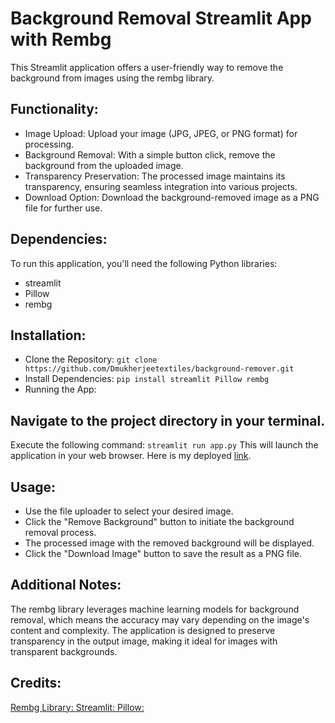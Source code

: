 # Background Removal Streamlit App with Rembg
This Streamlit application offers a user-friendly way to remove the background from images using the rembg library.
## Functionality:
- Image Upload: Upload your image (JPG, JPEG, or PNG format) for processing.
- Background Removal: With a simple button click, remove the background from the uploaded image.
- Transparency Preservation: The processed image maintains its transparency, ensuring seamless integration into various projects.
- Download Option: Download the background-removed image as a PNG file for further use.
## Dependencies:
To run this application, you'll need the following Python libraries:
- streamlit
- Pillow
- rembg
## Installation:
- Clone the Repository:
`git clone https://github.com/Dmukherjeetextiles/background-remover.git`
- Install Dependencies:
`pip install streamlit Pillow rembg`
- Running the App:
## Navigate to the project directory in your terminal.
Execute the following command:
`streamlit run app.py`
This will launch the application in your web browser. Here is my deployed [link](https://background-removing.streamlit.app/).
## Usage:
- Use the file uploader to select your desired image.
- Click the "Remove Background" button to initiate the background removal process.
- The processed image with the removed background will be displayed.
- Click the "Download Image" button to save the result as a PNG file.
## Additional Notes:
The rembg library leverages machine learning models for background removal, which means the accuracy may vary depending on the image's content and complexity.
The application is designed to preserve transparency in the output image, making it ideal for images with transparent backgrounds.
## Credits:
[Rembg Library: ](https://github.com/danielgatis/rembg)
[Streamlit: ](https://streamlit.io/)
[Pillow: ](https://pillow.readthedocs.io/)
